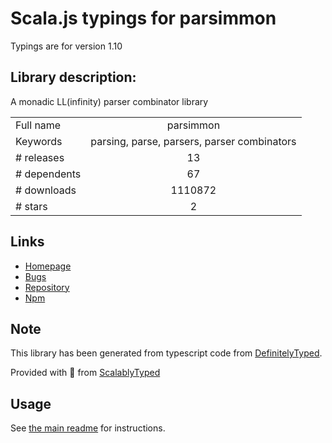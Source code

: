 
# Scala.js typings for parsimmon

Typings are for version 1.10

## Library description:
A monadic LL(infinity) parser combinator library

|                    |                 |
| ------------------ | :-------------: |
| Full name          | parsimmon |
| Keywords           | parsing, parse, parsers, parser combinators |
| # releases         | 13 |
| # dependents       | 67 |
| # downloads        | 1110872 |
| # stars            | 2 |

## Links
- [Homepage](https://github.com/jneen/parsimmon#readme)
- [Bugs](https://github.com/jneen/parsimmon/issues)
- [Repository](https://github.com/jneen/parsimmon)
- [Npm](https://www.npmjs.com/package/parsimmon)
    


## Note
This library has been generated from typescript code from [DefinitelyTyped](https://definitelytyped.org).

Provided with :purple_heart: from [ScalablyTyped](https://github.com/oyvindberg/ScalablyTyped)

## Usage
See [the main readme](../../readme.md) for instructions.


